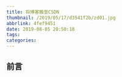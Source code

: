 ```yaml
---
title: 将博客搬至CSDN
thumbnail: /2019/05/17/d3541f2b/zd01.jpg
abbrlink: 4fef9451
date: 2019-08-05 20:50:18
tags:
categories:
---
```


## 前言



<!--More-->

